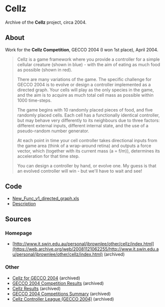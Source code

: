 # Cellz

Archive of the **Cellz** project, circa 2004.

## About

Work for the **Cellz Competition**, GECCO 2004 (I won 1st place), April 2004.

> Cellz is a game framework where you provide a controller for a simple cellular creature (shown in blue) - with the aim of eating as much food as possible (shown in red).
>
> There are many variations of the game.  The specific challenge for GECCO 2004 is to evolve or design a controller implemented as a directed graph.  Your cells will play as the only species in the game, and the aim is to acquire as much total cell mass as possible within 1000 time-steps.
>
> The game begins with 10 randomly placed pieces of food, and five randomly placed cells.  Each cell has a functionally identical controller, but may behave very differently to its neighbours due to three factors: different external inputs, different internal state, and the use of a pseudo-random number generator.
>
> At each point in time your cell controller takes directional inputs from the game area (think of a wrap-around retina) and outputs a force vector, which (together with its current mass (a = f/m)), determines its acceleration for that time step.
>
> You can design a controller by hand, or evolve one.  My guess is that an evolved controller will win - but we'll have to wait and see!


## Code

* [New_Func_v1_directed_graph.xls](New_Func_v1_directed_graph.xls)
* [Description](cellz.htm)

## Sources

### Homepage

* [http://www.it.swin.edu.au/personal/jbrownlee/other/cellz/index.html](https://web.archive.org/web/20081121062255/http://www.it.swin.edu.au/personal/jbrownlee/other/cellz/index.html) (archived)

### Other

* [Cellz for GECCO 2004](https://web.archive.org/web/20060831094207/http://cswww.essex.ac.uk/staff/sml/gecco/CellzForGecco.html) (archived)
* [GECCO 2004 Competition Results](https://web.archive.org/web/20060902104234/http://gal4.ge.uiuc.edu:8080/GECCO-2004/competitions.html) (archived)
* [Cellz Results](https://web.archive.org/web/20070206040305/http://cswww.essex.ac.uk/staff/sml/gecco/results/cellz/CellzResults.html) (archived)
* [GECCO 2004 Competitions Summary](https://web.archive.org/web/20051202125632/http://cswww.essex.ac.uk/staff/sml/gecco/results/GeccoCompetitionsSummary.html) (archived)
* [Cellz Controller League (GECCO 2004)](https://web.archive.org/web/20050926094357/http://algoval.essex.ac.uk:8080/cellz/League.jsp) (archived)